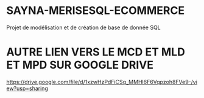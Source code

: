 # SAYNA-MERISESQL-ECOMMERCE

Projet de modélisation et de création de base de donnée SQL

# AUTRE LIEN VERS LE MCD ET MLD ET MPD SUR GOOGLE DRIVE

https://drive.google.com/file/d/1xzwHzPdFiCSq_MMHl6F6Vqpzoh8FVe9-/view?usp=sharing
